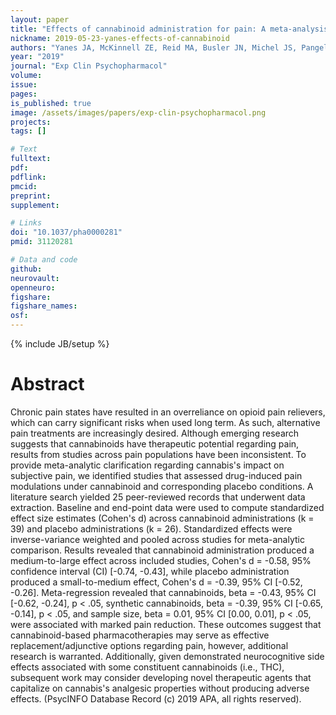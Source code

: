 ```yaml
---
layout: paper
title: "Effects of cannabinoid administration for pain: A meta-analysis and meta-regression"
nickname: 2019-05-23-yanes-effects-of-cannabinoid
authors: "Yanes JA, McKinnell ZE, Reid MA, Busler JN, Michel JS, Pangelinan MM, Sutherland MT, Younger JW, Gonzalez R, Robinson JL"
year: "2019"
journal: "Exp Clin Psychopharmacol"
volume:
issue:
pages:
is_published: true
image: /assets/images/papers/exp-clin-psychopharmacol.png
projects:
tags: []

# Text
fulltext:
pdf:
pdflink:
pmcid:
preprint:
supplement:

# Links
doi: "10.1037/pha0000281"
pmid: 31120281

# Data and code
github:
neurovault:
openneuro:
figshare:
figshare_names:
osf:
---
```

{% include JB/setup %}

# Abstract

Chronic pain states have resulted in an overreliance on opioid pain relievers, which can carry significant risks when used long term. As such, alternative pain treatments are increasingly desired. Although emerging research suggests that cannabinoids have therapeutic potential regarding pain, results from studies across pain populations have been inconsistent. To provide meta-analytic clarification regarding cannabis's impact on subjective pain, we identified studies that assessed drug-induced pain modulations under cannabinoid and corresponding placebo conditions. A literature search yielded 25 peer-reviewed records that underwent data extraction. Baseline and end-point data were used to compute standardized effect size estimates (Cohen's d) across cannabinoid administrations (k = 39) and placebo administrations (k = 26). Standardized effects were inverse-variance weighted and pooled across studies for meta-analytic comparison. Results revealed that cannabinoid administration produced a medium-to-large effect across included studies, Cohen's d = -0.58, 95% confidence interval (CI) [-0.74, -0.43], while placebo administration produced a small-to-medium effect, Cohen's d = -0.39, 95% CI [-0.52, -0.26]. Meta-regression revealed that cannabinoids, beta = -0.43, 95% CI [-0.62, -0.24], p < .05, synthetic cannabinoids, beta = -0.39, 95% CI [-0.65, -0.14], p < .05, and sample size, beta = 0.01, 95% CI [0.00, 0.01], p < .05, were associated with marked pain reduction. These outcomes suggest that cannabinoid-based pharmacotherapies may serve as effective replacement/adjunctive options regarding pain, however, additional research is warranted. Additionally, given demonstrated neurocognitive side effects associated with some constituent cannabinoids (i.e., THC), subsequent work may consider developing novel therapeutic agents that capitalize on cannabis's analgesic properties without producing adverse effects. (PsycINFO Database Record (c) 2019 APA, all rights reserved).
